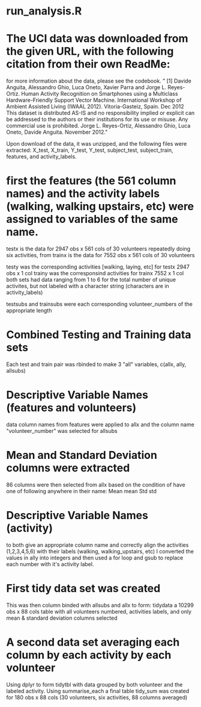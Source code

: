 # run_analysis.R

# The UCI data was downloaded from the given URL, with the following citation from their own ReadMe: 
for more information about the data, please see the codebook. 
"
[1] Davide Anguita, Alessandro Ghio, Luca Oneto, Xavier Parra and Jorge L. Reyes-Ortiz. Human Activity Recognition on Smartphones using a Multiclass Hardware-Friendly Support Vector Machine. International Workshop of Ambient Assisted Living (IWAAL 2012). Vitoria-Gasteiz, Spain. Dec 2012
This dataset is distributed AS-IS and no responsibility implied or explicit can be addressed to the authors or their institutions for its use or misuse. Any commercial use is prohibited.
Jorge L. Reyes-Ortiz, Alessandro Ghio, Luca Oneto, Davide Anguita. November 2012." 

Upon download of the data, it was unzipped, and the following files were extracted: 
X_test, X_train, Y_test, Y_test, subject_test, subject_train, features, and activity_labels. 

# first the features (the 561 column names) and the activity labels (walking, walking upstairs, etc) were assigned to variables of the same name. 

testx is the data for 2947 obs x 561 cols of 30 volunteers repeatedly doing six activities, from 
trainx is the data for 7552 obs x 561 cols of 30 volunteers 

testy was the corresponding activities [walking, laying, etc] for testx 2947 obs x 1 col 
trainy was the corresponsind activities for trainx 7552 x 1 col 
both sets had data ranging from 1 to 6 for the total number of unique activites, but not labeled with a character string (characters are in activity_labels) 
 

testsubs and trainsubs were each corresponding volunteer_numbers of the appropriate length

# Combined Testing and Training data sets 

Each test and train pair was rbinded to make 3 "all" variables, c(allx, ally, allsubs)

# Descriptive Variable Names (features and volunteers)
data column names from features were applied to allx and the column name "volunteer_number" was selected for allsubs 

# Mean and Standard Deviation columns were extracted 
86 columns were then selected from allx based on the condition of have one of following anywhere in their name: 
Mean 
mean 
Std
std 

# Descriptive Variable Names (activity) 
to both give an appropriate column name and correctly align the activities (1,2,3,4,5,6) with their labels (walking, walking_upstairs, etc) I converted the values in ally into integers and then used a for loop and gsub to replace each number with it's activity label. 

# First tidy data set was created 
This was then column binded with allsubs and allx to form:
tidydata a 10299 obs x 88 cols table with all volunteers numbered, activities labels, and only mean & standard deviation columns selected 

# A second data set averaging each column by each activity by each volunteer 
Using dplyr to form tidytbl with data grouped by both volunteer and the labeled activity. 
Using summarise_each a final table tidy_sum was created for 180 obs x 88 cols (30 volunteers, six activities, 88 columns averaged) 





